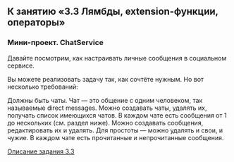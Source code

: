 ## К занятию «3.3 Лямбды, extension-функции, операторы»

### Мини-проект. ChatService

Давайте посмотрим, как настраивать личные сообщения в социальном сервисе.

Вы можете реализовать задачу так, как сочтёте нужным. Но вот несколько требований:

Должны быть чаты. Чат — это общение с одним человеком, так называемые direct messages.
Можно создавать чаты, удалять их, получать список имеющихся чатов.
В каждом чате есть сообщения от 1 до нескольких (см. раздел ниже).
Можно создавать сообщения, редактировать их и удалять. Для простоты — можно удалять и свои, и чужие.
В каждом чате есть прочитанные и непрочитанные сообщения.

[Описание задания 3.3](https://github.com/netology-code/kt-homeworks/tree/master/09_lambda)